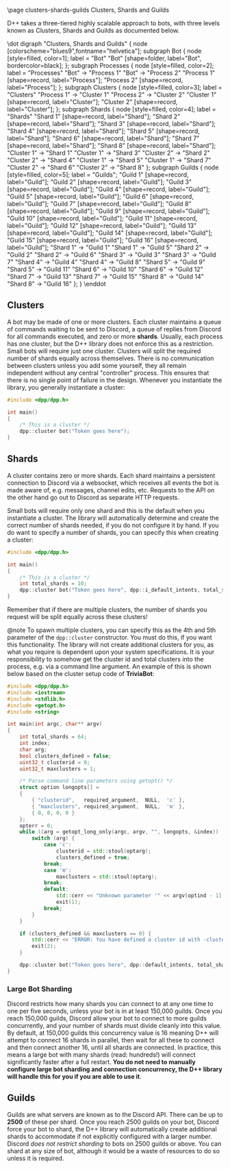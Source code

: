 \page clusters-shards-guilds Clusters, Shards and Guilds

D++ takes a three-tiered highly scalable approach to bots, with three levels known as Clusters, Shards and Guilds as documented below.

\dot
digraph "Clusters, Shards and Guilds" {
    node [colorscheme="blues9",fontname="helvetica"];
    subgraph Bot {
        node [style=filled, color=1];
        label = "Bot"
        "Bot" [shape=folder, label="Bot", bordercolor=black];
    };
    subgraph Processes {
        node [style=filled, color=2];
        label = "Processes"
        "Bot" -> "Process 1"
        "Bot" -> "Process 2"
        "Process 1" [shape=record, label="Process"];
        "Process 2" [shape=record, label="Process"];
    };
    subgraph Clusters {
        node [style=filled, color=3];
        label = "Clusters"
        "Process 1" -> "Cluster 1"
        "Process 2" -> "Cluster 2"
        "Cluster 1" [shape=record, label="Cluster"];
        "Cluster 2" [shape=record, label="Cluster"];
    };
    subgraph Shards {
        node [style=filled, color=4];
        label = "Shards"
        "Shard 1" [shape=record, label="Shard"];
        "Shard 2" [shape=record, label="Shard"];
        "Shard 3" [shape=record, label="Shard"];
        "Shard 4" [shape=record, label="Shard"];
        "Shard 5" [shape=record, label="Shard"];
        "Shard 6" [shape=record, label="Shard"];
        "Shard 7" [shape=record, label="Shard"];
        "Shard 8" [shape=record, label="Shard"];
        "Cluster 1" -> "Shard 1"
        "Cluster 1" -> "Shard 3"
        "Cluster 2" -> "Shard 2"
        "Cluster 2" -> "Shard 4"
        "Cluster 1" -> "Shard 5"
        "Cluster 1" -> "Shard 7"
        "Cluster 2" -> "Shard 6"
        "Cluster 2" -> "Shard 8"
    };
    subgraph Guilds {
        node [style=filled, color=5];
        label = "Guilds";
        "Guild 1" [shape=record, label="Guild"];
        "Guild 2" [shape=record, label="Guild"];
        "Guild 3" [shape=record, label="Guild"];
        "Guild 4" [shape=record, label="Guild"];
        "Guild 5" [shape=record, label="Guild"];
        "Guild 6" [shape=record, label="Guild"];
        "Guild 7" [shape=record, label="Guild"];
        "Guild 8" [shape=record, label="Guild"];
        "Guild 9" [shape=record, label="Guild"];
        "Guild 10" [shape=record, label="Guild"];
        "Guild 11" [shape=record, label="Guild"];
        "Guild 12" [shape=record, label="Guild"];
        "Guild 13" [shape=record, label="Guild"];
        "Guild 14" [shape=record, label="Guild"];
        "Guild 15" [shape=record, label="Guild"];
        "Guild 16" [shape=record, label="Guild"];
        "Shard 1" -> "Guild 1"
        "Shard 1" -> "Guild 5"
        "Shard 2" -> "Guild 2"
        "Shard 2" -> "Guild 6"
        "Shard 3" -> "Guild 3"
        "Shard 3" -> "Guild 7"
        "Shard 4" -> "Guild 4"
        "Shard 4" -> "Guild 8"
        "Shard 5" -> "Guild 9"
        "Shard 5" -> "Guild 11"
        "Shard 6" -> "Guild 10"
        "Shard 6" -> "Guild 12"
        "Shard 7" -> "Guild 13"
        "Shard 7" -> "Guild 15"
        "Shard 8" -> "Guild 14"
        "Shard 8" -> "Guild 16"
    };
}
\enddot

## Clusters

A bot may be made of one or more clusters. Each cluster maintains a queue of commands waiting to be sent to Discord, a queue of replies from Discord for all commands executed, and zero or more **shards**. Usually, each process has one cluster, but the D++ library does not enforce this as a restriction. Small bots will require just one cluster. Clusters will split the required number of shards equally across themselves. There is no communication between clusters unless you add some yourself, they all remain independent without any central "controller" process. This ensures that there is no single point of failure in the design. Whenever you instantiate the library, you generally instantiate a cluster:

```cpp
#include <dpp/dpp.h>

int main()
{
	/* This is a cluster */
	dpp::cluster bot("Token goes here");
}
```

## Shards

A cluster contains zero or more shards. Each shard maintains a persistent connection to Discord via a websocket, which receives all events the bot is made aware of, e.g. messages, channel edits, etc. Requests to the API on the other hand go out to Discord as separate HTTP requests.

Small bots will require only one shard and this is the default when you instantiate a cluster. The library will automatically determine and create the correct number of shards needed, if you do not configure it by hand. If you do want to specify a number of shards, you can specify this when creating a cluster:

```cpp
#include <dpp/dpp.h>

int main()
{
	/* This is a cluster */
	int total_shards = 10;
	dpp::cluster bot("Token goes here", dpp::i_default_intents, total_shards);
}
```

Remember that if there are multiple clusters, the number of shards you request will be split equally across these clusters!

@note To spawn multiple clusters, you can specify this as the 4th and 5th parameter of the `dpp::cluster` constructor. You must do this, if you want this functionality. The library will not create additional clusters for you, as what you require is dependent upon your system specifications. It is your responsibility to somehow get the cluster id and total clusters into the process, e.g. via a command line argument. An example of this is shown below based on the cluster setup code of **TriviaBot**:
```cpp
#include <dpp/dpp.h>
#include <iostream>
#include <stdlib.h>
#include <getopt.h>
#include <string>

int main(int argc, char** argv)
{
	int total_shards = 64;
	int index;
	char arg;
	bool clusters_defined = false;
	uint32_t clusterid = 0;
	uint32_t maxclusters = 1;

	/* Parse command line parameters using getopt() */
	struct option longopts[] =
	{
		{ "clusterid",   required_argument,  NULL,  'c' },
		{ "maxclusters", required_argument,  NULL,  'm' },
		{ 0, 0, 0, 0 }
	};
	opterr = 0;
	while ((arg = getopt_long_only(argc, argv, "", longopts, &index)) != -1) {
		switch (arg) {
			case 'c':
				clusterid = std::stoul(optarg);
				clusters_defined = true;
			break;
			case 'm':
				maxclusters = std::stoul(optarg);
			break;
			default:
				std::cerr << "Unknown parameter '" << argv[optind - 1] << "'\n";
				exit(1);
			break;
		}
	}

	if (clusters_defined && maxclusters == 0) {
		std::cerr << "ERROR: You have defined a cluster id with -clusterid but no cluster count with -maxclusters.\n";
		exit(2);
	}

	dpp::cluster bot("Token goes here", dpp::default_intents, total_shards, clusterid, maxclusters);
}
```

### Large Bot Sharding

Discord restricts how many shards you can connect to at any one time to one per five seconds, unless your bot is in at least 150,000 guilds. Once you reach 150,000 guilds, Discord allow your bot to connect to more guilds concurrently, and your number of shards must divide cleanly into this value. By default, at 150,000 guilds this concurrency value is 16 meaning D++ will attempt to connect 16 shards in parallel, then wait for all these to connect and then connect another 16, until all shards are connected. In practice, this means a large bot with many shards (read: hundreds!) will connect significantly faster after a full restart. **You do not need to manually configure large bot sharding and connection concurrency, the D++ library will handle this for you if you are able to use it**.


## Guilds

Guilds are what servers are known as to the Discord API. There can be up to **2500** of these per shard. Once you reach 2500 guilds on your bot, Discord force your bot to shard, the D++ library will automatically create additional shards to accommodate if not explicitly configured with a larger number. Discord *does not restrict sharding* to bots on 2500 guilds or above. You can shard at any size of bot, although it would be a waste of resources to do so unless it is required. 
